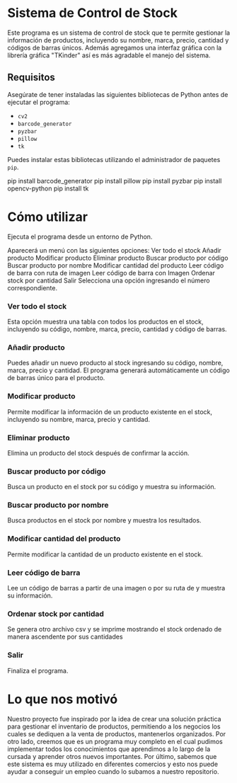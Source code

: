 # Sistema de Control de Stock

Este programa es un sistema de control de stock que te permite gestionar la información de productos, incluyendo su nombre, marca, precio, cantidad y códigos de barras únicos.
Además agregamos una interfaz gráfica con la librería gráfica "TKinder" así es más agradable el manejo del sistema.

## Requisitos

Asegúrate de tener instaladas las siguientes bibliotecas de Python antes de ejecutar el programa:

- `cv2`
- `barcode_generator`
- `pyzbar`
- `pillow`
- `tk`

Puedes instalar estas bibliotecas utilizando el administrador de paquetes `pip`.

pip install barcode_generator
pip install pillow
pip install pyzbar
pip install opencv-python
pip install tk


# Cómo utilizar
Ejecuta el programa desde un entorno de Python.

Aparecerá un menú con las siguientes opciones: 
Ver todo el stock
Añadir producto
Modificar producto
Eliminar producto
Buscar producto por código
Buscar producto por nombre
Modificar cantidad del producto
Leer código de barra con ruta de imagen
Leer código de barra con Imagen
Ordenar stock por cantidad
Salir
Selecciona una opción ingresando el número correspondiente.

### Ver todo el stock
Esta opción muestra una tabla con todos los productos en el stock, incluyendo su código, nombre, marca, precio, cantidad y código de barras.

### Añadir producto
Puedes añadir un nuevo producto al stock ingresando su código, nombre, marca, precio y cantidad. El programa generará automáticamente un código de barras único para el producto.

### Modificar producto
Permite modificar la información de un producto existente en el stock, incluyendo su nombre, marca, precio y cantidad.

### Eliminar producto
Elimina un producto del stock después de confirmar la acción.

### Buscar producto por código
Busca un producto en el stock por su código y muestra su información.

### Buscar producto por nombre
Busca productos en el stock por nombre y muestra los resultados.

### Modificar cantidad del producto
Permite modificar la cantidad de un producto existente en el stock.

### Leer código de barra
Lee un código de barras a partir de una imagen o por su ruta de y muestra su información.

### Ordenar stock por cantidad
Se genera otro archivo csv y se imprime mostrando el stock ordenado de manera ascendente por sus cantidades

### Salir
Finaliza el programa.


# Lo que nos motivó
Nuestro proyecto fue inspirado por la idea de crear una solución práctica para gestionar el inventario de productos, permitiendo a los negocios los cuales se dediquen a la venta de productos, mantenerlos organizados.
Por otro lado, creemos que es un programa muy completo en el cual pudimos implementar todos los conocimientos que aprendimos a lo largo de la cursada y aprender otros nuevos importantes.
Por último, sabemos que este sistema es muy utilizado en diferentes comercios y esto nos puede ayudar a conseguir un empleo cuando lo subamos a nuestro repositorio.
